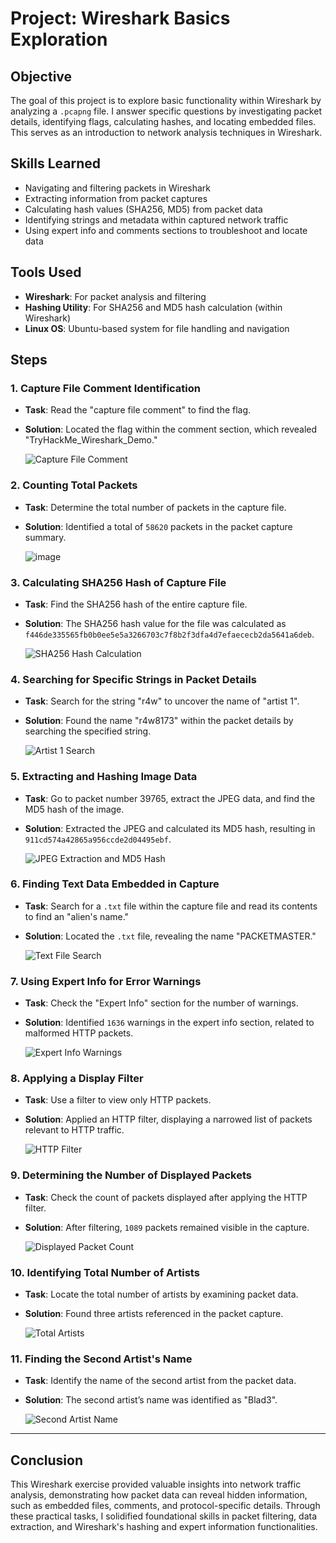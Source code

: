 # Project: Wireshark Basics Exploration

## Objective
The goal of this project is to explore basic functionality within Wireshark by analyzing a `.pcapng` file. I answer specific questions by investigating packet details, identifying flags, calculating hashes, and locating embedded files. This serves as an introduction to network analysis techniques in Wireshark.

## Skills Learned
- Navigating and filtering packets in Wireshark
- Extracting information from packet captures
- Calculating hash values (SHA256, MD5) from packet data
- Identifying strings and metadata within captured network traffic
- Using expert info and comments sections to troubleshoot and locate data

## Tools Used
- **Wireshark**: For packet analysis and filtering
- **Hashing Utility**: For SHA256 and MD5 hash calculation (within Wireshark)
- **Linux OS**: Ubuntu-based system for file handling and navigation

## Steps

### 1. Capture File Comment Identification
- **Task**: Read the "capture file comment" to find the flag.
- **Solution**: Located the flag within the comment section, which revealed "TryHackMe_Wireshark_Demo."

   ![Capture File Comment](https://github.com/user-attachments/assets/2d069cf5-586e-409b-b992-20ff2cddf1f3)


### 2. Counting Total Packets
- **Task**: Determine the total number of packets in the capture file.
- **Solution**: Identified a total of `58620` packets in the packet capture summary.

   ![image](https://github.com/user-attachments/assets/78bfd2a7-edee-4ac0-a494-fc257eb1380a)


### 3. Calculating SHA256 Hash of Capture File
- **Task**: Find the SHA256 hash of the entire capture file.
- **Solution**: The SHA256 hash value for the file was calculated as `f446de335565fb0b0ee5e5a3266703c7f8b2f3dfa4d7efaececb2da5641a6deb`.

   ![SHA256 Hash Calculation](image3.png)

### 4. Searching for Specific Strings in Packet Details
- **Task**: Search for the string "r4w" to uncover the name of "artist 1".
- **Solution**: Found the name "r4w8173" within the packet details by searching the specified string.

   ![Artist 1 Search](image4.png)

### 5. Extracting and Hashing Image Data
- **Task**: Go to packet number 39765, extract the JPEG data, and find the MD5 hash of the image.
- **Solution**: Extracted the JPEG and calculated its MD5 hash, resulting in `911cd574a42865a956ccde2d04495ebf`.

   ![JPEG Extraction and MD5 Hash](image5.png)

### 6. Finding Text Data Embedded in Capture
- **Task**: Search for a `.txt` file within the capture file and read its contents to find an "alien's name."
- **Solution**: Located the `.txt` file, revealing the name "PACKETMASTER."

   ![Text File Search](image6.png)

### 7. Using Expert Info for Error Warnings
- **Task**: Check the "Expert Info" section for the number of warnings.
- **Solution**: Identified `1636` warnings in the expert info section, related to malformed HTTP packets.

   ![Expert Info Warnings](image7.png)

### 8. Applying a Display Filter
- **Task**: Use a filter to view only HTTP packets.
- **Solution**: Applied an HTTP filter, displaying a narrowed list of packets relevant to HTTP traffic.

   ![HTTP Filter](image8.png)

### 9. Determining the Number of Displayed Packets
- **Task**: Check the count of packets displayed after applying the HTTP filter.
- **Solution**: After filtering, `1089` packets remained visible in the capture.

   ![Displayed Packet Count](image9.png)

### 10. Identifying Total Number of Artists
- **Task**: Locate the total number of artists by examining packet data.
- **Solution**: Found three artists referenced in the packet capture.

   ![Total Artists](image10.png)

### 11. Finding the Second Artist's Name
- **Task**: Identify the name of the second artist from the packet data.
- **Solution**: The second artist’s name was identified as "Blad3".

   ![Second Artist Name](image11.png)

---

## Conclusion
This Wireshark exercise provided valuable insights into network traffic analysis, demonstrating how packet data can reveal hidden information, such as embedded files, comments, and protocol-specific details. Through these practical tasks, I solidified foundational skills in packet filtering, data extraction, and Wireshark's hashing and expert information functionalities.

